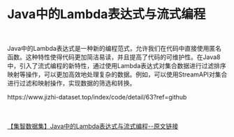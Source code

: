 <h1>Java中的Lambda表达式与流式编程</h1><br /><p>Java中的Lambda表达式是一种新的编程范式，允许我们在代码中直接使用匿名函数。这种特性使得代码更加简洁易读，并且提高了代码的可维护性。在Java8中，引入了流式编程的新特性，通过使用Lambda表达式对集合数据进行过滤排序映射等操作，可以更加高效地处理复杂的数据。例如，可以使用StreamAPI对集合进行过滤和映射操作，实现数据的筛选和转换。</p><p>https://www.jizhi-dataset.top/index/code/detail/63?ref=github</p><br /><br /><a href="https://www.jizhi-dataset.top/index/code/detail/63?ref=github" target="_blank">【集智数据集】Java中的Lambda表达式与流式编程--原文链接</a>